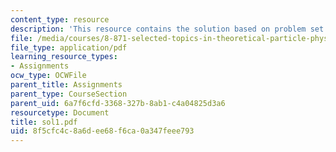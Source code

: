 ```yaml
---
content_type: resource
description: 'This resource contains the solution based on problem set #1.'
file: /media/courses/8-871-selected-topics-in-theoretical-particle-physics-branes-and-gauge-theory-dynamics-fall-2004/8f5cfc4c8a6dee68f6ca0a347feee793_sol1.pdf
file_type: application/pdf
learning_resource_types:
- Assignments
ocw_type: OCWFile
parent_title: Assignments
parent_type: CourseSection
parent_uid: 6a7f6cfd-3368-327b-8ab1-c4a04825d3a6
resourcetype: Document
title: sol1.pdf
uid: 8f5cfc4c-8a6d-ee68-f6ca-0a347feee793
---
```

